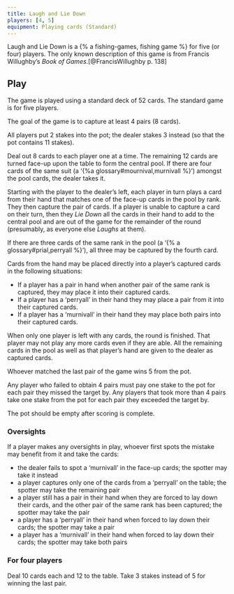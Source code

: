 ```yaml
--- 
title: Laugh and Lie Down
players: [4, 5]
equipment: Playing cards (Standard)
---
```


<p class="lead">
Laugh and Lie Down is a {% a  fishing-games, fishing game %} for five (or four)
players. The only known description of this game is from Francis Willughby’s
<cite>Book of Games</cite>.[@FrancisWillughby p. 138]
</p>

<!-- excerpt -->

## Play

The game is played using a standard deck of 52 cards. The standard game is for
five players.

The goal of the game is to capture at least 4 pairs (8 cards).

All players put 2 stakes into the pot; the dealer stakes 3 instead (so that the
pot contains 11 stakes).

Deal out 8 cards to each player one at a time. The remaining 12 cards are turned
face-up upon the table to form the central pool. If there are four cards of the
same suit (a ‘{%a glossary#mournival,murnivall %}’) amongst the pool cards, the
dealer takes it.

Starting with the player to the dealer’s left, each player in turn plays a card
from their hand that matches one of the face-up cards in the pool by rank. They
then capture the pair of cards. If a player is unable to capture a card on their
turn, then they _Lie Down_ all the cards in their hand to add to the central
pool and are out of the game for the remainder of the round (presumably, as
everyone else _Laughs_ at them).

If there are three cards of the same rank in the pool (a ‘{% a
glossary#prial,perryall %}’), all three may be captured by the fourth card.

Cards from the hand may be placed directly into a player’s captured cards in the
following situations:
- If a player has a pair in hand when another pair of the same rank is captured,
they may place it into their captured cards.
- If a player has a ‘perryall’ in their hand they may place a pair from it into
their captured cards.
- If a player has a ‘murnivall’ in their hand they may place both pairs into
  their captured cards.

When only one player is left with any cards, the round is finished. That player
may not play any more cards even if they are able. All the remaining cards in
the pool as well as that player’s hand are given to the dealer as captured
cards.

Whoever matched the last pair of the game wins 5 from the pot.

Any player who failed to obtain 4 pairs must pay one stake to the pot for each
pair they missed the target by. Any players that took more than 4 pairs take one
stake from the pot for each pair they exceeded the target by.

The pot should be empty after scoring is complete.

### Oversights

If a player makes any oversights in play, whoever first spots the mistake may
benefit from it and take the cards:

- the dealer fails to spot a ‘murnivall’ in the face-up cards; the spotter may
  take it instead
- a player captures only one of the cards from a ‘perryall’ on the table; the
  spotter may take the remaining pair
- a player still has a pair in their hand when they are forced to lay down their
  cards, and the other pair of the same rank has been captured; the spotter may
  take the pair
- a player has a ‘perryall’ in their hand when forced to lay down their cards;
  the spotter may take a pair
- a player has a ‘murnivall’ in their hand when forced to lay down their cards;
  the spotter may take both pairs

### For four players

Deal 10 cards each and 12 to the table. Take 3 stakes instead of 5 for winning
the last pair.
